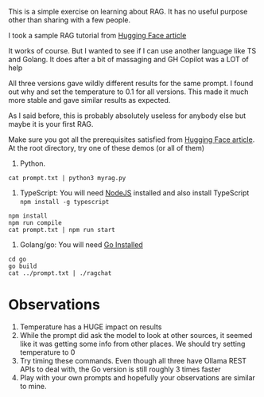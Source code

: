 This is a simple exercise on learning about RAG. It has no useful purpose other than sharing with a few people.

I took a sample RAG tutorial from [Hugging Face article](https://huggingface.co/blog/ngxson/make-your-own-rag)

It works of course. But I wanted to see if I can use another language like TS and Golang. It does after a bit of massaging and GH Copilot was a LOT of help

All three versions gave wildly different results for the same prompt. I found out why and set the temperature to 0.1 for all versions. This made it much more stable and gave similar results as expected.

As I said before, this is probably absolutely useless for anybody else but maybe it is your first RAG.

Make sure you got all the prerequisites satisfied from [Hugging Face article](https://huggingface.co/blog/ngxson/make-your-own-rag). At the root directory, try one of these demos (or all of them)
1. Python.
```
cat prompt.txt | python3 myrag.py
```
1. TypeScript: You will need [NodeJS](https://nodejs.org/en/download/) installed and also install TypeScript `npm install -g typescript`
```
npm install
npm run compile
cat prompt.txt | npm run start
```
1. Golang/go: You will need [Go Installed](https://go.dev/doc/install)
```
cd go
go build
cat ../prompt.txt | ./ragchat
```

# Observations
1. Temperature has a HUGE impact on results
2. While the prompt did ask the model to look at other sources, it seemed like it was getting some info from other places. We should try setting temperature to 0
3. Try timing these commands. Even though all three have Ollama REST APIs to deal with, the Go version is still roughly 3 times faster
4. Play with your own prompts and hopefully your observations are similar to mine.
